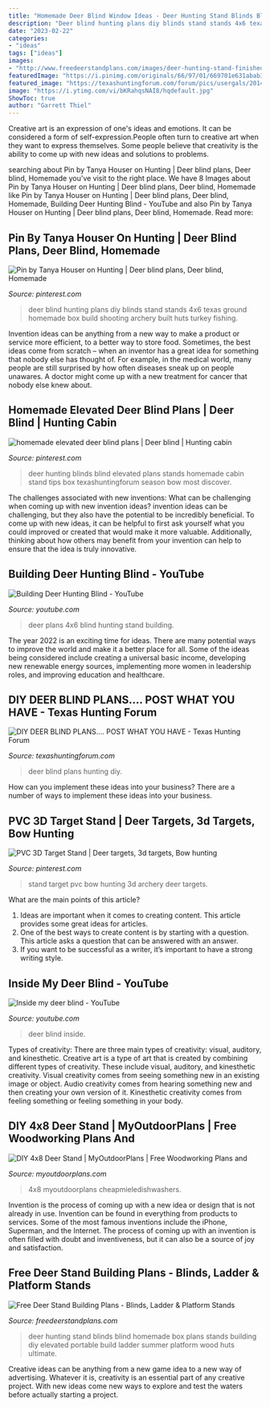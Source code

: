 ```yaml
---
title: "Homemade Deer Blind Window Ideas - Deer Hunting Stand Blinds Blind Homemade Box Plans Stands Building Diy Elevated Portable Build Ladder Summer Platform Wood Huts Ultimate"
description: "Deer blind hunting plans diy blinds stand stands 4x6 texas ground homemade box build shooting archery built huts turkey fishing"
date: "2023-02-22"
categories:
- "ideas"
tags: ["ideas"]
images:
- "http://www.freedeerstandplans.com/images/deer-hunting-stand-finished3.jpg"
featuredImage: "https://i.pinimg.com/originals/66/97/01/669701e631abab3a3603336dc351e0fe.jpg"
featured_image: "https://texashuntingforum.com/forum/pics/usergals/2014/05/full-52716-5641-2013_09_18_19_08_25_367.jpg"
image: "https://i.ytimg.com/vi/bKRahqsNAI8/hqdefault.jpg"
ShowToc: true
author: "Garrett Thiel"
---
```



Creative art is an expression of one's ideas and emotions. It can be considered a form of self-expression.People often turn to creative art when they want to express themselves. Some people believe that creativity is the ability to come up with new ideas and solutions to problems.

	

		
searching about Pin by Tanya Houser on Hunting | Deer blind plans, Deer blind, Homemade you've visit to the right place. We have 8 Images about Pin by Tanya Houser on Hunting | Deer blind plans, Deer blind, Homemade like Pin by Tanya Houser on Hunting | Deer blind plans, Deer blind, Homemade, Building Deer Hunting Blind - YouTube and also Pin by Tanya Houser on Hunting | Deer blind plans, Deer blind, Homemade. Read more:
		
    
## Pin By Tanya Houser On Hunting | Deer Blind Plans, Deer Blind, Homemade

<img loading=lazy src="https://i.pinimg.com/originals/66/97/01/669701e631abab3a3603336dc351e0fe.jpg" onerror="this.onerror=null;this.src='https://tse1.mm.bing.net/th?id=OIP.knjZ1SNJhZMQoPav6JI6CAHaJ4&amp;pid=15.1';" alt="Pin by Tanya Houser on Hunting | Deer blind plans, Deer blind, Homemade">

_Source: pinterest.com_

>deer blind hunting plans diy blinds stand stands 4x6 texas ground homemade box build shooting archery built huts turkey fishing. 

	

Invention ideas can be anything from a new way to make a product or service more efficient, to a better way to store food. Sometimes, the best ideas come from scratch – when an inventor has a great idea for something that nobody else has thought of. For example, in the medical world, many people are still surprised by how often diseases sneak up on people unawares. A doctor might come up with a new treatment for cancer that nobody else knew about.

    
## Homemade Elevated Deer Blind Plans | Deer Blind | Hunting Cabin

<img loading=lazy src="https://i.pinimg.com/736x/4d/6d/84/4d6d84ca25276449c226bd5d9592e4f2.jpg" onerror="this.onerror=null;this.src='https://tse3.mm.bing.net/th?id=OIP.H0HoC-ESTQA7gUSU9aYmTgAAAA&amp;pid=15.1';" alt="homemade elevated deer blind plans | Deer blind | Hunting cabin">

_Source: pinterest.com_

>deer hunting blinds blind elevated plans stands homemade cabin stand tips box texashuntingforum season bow most discover. 

	

The challenges associated with new inventions: What can be challenging when coming up with new invention ideas?
invention ideas can be challenging, but they also have the potential to be incredibly beneficial. To come up with new ideas, it can be helpful to first ask yourself what you could improved or created that would make it more valuable. Additionally, thinking about how others may benefit from your invention can help to ensure that the idea is truly innovative.

    
## Building Deer Hunting Blind - YouTube

<img loading=lazy src="http://i.ytimg.com/vi/GYQS3p3PSKc/maxresdefault.jpg" onerror="this.onerror=null;this.src='https://tse3.mm.bing.net/th?id=OIP.lyJUnrCNrSVpMh3sEEhxpQHaEK&amp;pid=15.1';" alt="Building Deer Hunting Blind - YouTube">

_Source: youtube.com_

>deer plans 4x6 blind hunting stand building. 

	

The year 2022 is an exciting time for ideas. There are many potential ways to improve the world and make it a better place for all. Some of the ideas being considered include creating a universal basic income, developing new renewable energy sources, implementing more women in leadership roles, and improving education and healthcare.

    
## DIY DEER BLIND PLANS.... POST WHAT YOU HAVE - Texas Hunting Forum

<img loading=lazy src="https://texashuntingforum.com/forum/pics/usergals/2014/05/full-52716-5641-2013_09_18_19_08_25_367.jpg" onerror="this.onerror=null;this.src='https://tse2.mm.bing.net/th?id=OIP.MtQjrEVTBhb7fxucPvg2rAAAAA&amp;pid=15.1';" alt="DIY DEER BLIND PLANS.... POST WHAT YOU HAVE - Texas Hunting Forum">

_Source: texashuntingforum.com_

>deer blind plans hunting diy. 

	

How can you implement these ideas into your business?
There are a number of ways to implement these ideas into your business.

    
## PVC 3D Target Stand | Deer Targets, 3d Targets, Bow Hunting

<img loading=lazy src="https://i.pinimg.com/736x/a5/02/d9/a502d9cf4966b213da9faa4932c947b8--pvc.jpg" onerror="this.onerror=null;this.src='https://tse1.mm.bing.net/th?id=OIP.S1mv6D8JBAgRwX7PqXp0VAHaJ3&amp;pid=15.1';" alt="PVC 3D Target Stand | Deer targets, 3d targets, Bow hunting">

_Source: pinterest.com_

>stand target pvc bow hunting 3d archery deer targets. 

	

What are the main points of this article?
1. Ideas are important when it comes to creating content. This article provides some great ideas for articles.
2. One of the best ways to create content is by starting with a question. This article asks a question that can be answered with an answer.
3. If you want to be successful as a writer, it’s important to have a strong writing style.

    
## Inside My Deer Blind - YouTube

<img loading=lazy src="https://i.ytimg.com/vi/bKRahqsNAI8/hqdefault.jpg" onerror="this.onerror=null;this.src='https://tse2.mm.bing.net/th?id=OIP.CPniriwUXhYQnnMJnG4wawHaFj&amp;pid=15.1';" alt="Inside my deer blind - YouTube">

_Source: youtube.com_

>deer blind inside. 

	

Types of creativity: There are three main types of creativity: visual, auditory, and kinesthetic.
Creative art is a type of art that is created by combining different types of creativity. These include visual, auditory, and kinesthetic creativity. Visual creativity comes from seeing something new in an existing image or object. Audio creativity comes from hearing something new and then creating your own version of it. Kinesthetic creativity comes from feeling something or feeling something in your body.

    
## DIY 4x8 Deer Stand | MyOutdoorPlans | Free Woodworking Plans And

<img loading=lazy src="https://myoutdoorplans.com/wp-content/uploads/2015/12/DIY-4x8-Deer-Stand-600x540.jpg" onerror="this.onerror=null;this.src='https://tse4.mm.bing.net/th?id=OIP._3cUxNyFcrJinzCnznDhhgHaGq&amp;pid=15.1';" alt="DIY 4x8 Deer Stand | MyOutdoorPlans | Free Woodworking Plans and">

_Source: myoutdoorplans.com_

>4x8 myoutdoorplans cheapmieledishwashers. 

	

Invention is the process of coming up with a new idea or design that is not already in use. Invention can be found in everything from products to services. Some of the most famous inventions include the iPhone, Superman, and the Internet. The process of coming up with an invention is often filled with doubt and inventiveness, but it can also be a source of joy and satisfaction.

    
## Free Deer Stand Building Plans - Blinds, Ladder &amp; Platform Stands

<img loading=lazy src="http://www.freedeerstandplans.com/images/deer-hunting-stand-finished3.jpg" onerror="this.onerror=null;this.src='https://tse4.mm.bing.net/th?id=OIP.43-_t-xytf61XeZAkH13gAHaKm&amp;pid=15.1';" alt="Free Deer Stand Building Plans - Blinds, Ladder &amp; Platform Stands">

_Source: freedeerstandplans.com_

>deer hunting stand blinds blind homemade box plans stands building diy elevated portable build ladder summer platform wood huts ultimate. 

	

Creative ideas can be anything from a new game idea to a new way of advertising. Whatever it is, creativity is an essential part of any creative project. With new ideas come new ways to explore and test the waters before actually starting a project.

